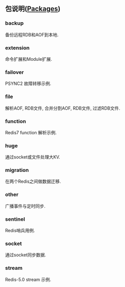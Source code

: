 ## 包说明([Packages](./README.md))  

### backup

备份远程RDB和AOF到本地.  

### extension

命令扩展和Module扩展.  

### failover

PSYNC2 故障转移示例.  

### file

解析AOF, RDB文件, 合并分割AOF, RDB文件, 过滤RDB文件.  

### function

Redis7 function 解析示例.  

### huge

通过socket或文件处理大KV.  

### migration

在两个Redis之间做数据迁移.  

### other

广播事件与定时同步.  

### sentinel

Redis哨兵用例.  

### socket

通过socket同步数据.  

### stream

Redis-5.0 stream 示例.  
